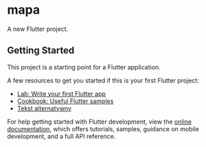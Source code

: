 # mapa

A new Flutter project.

## Getting Started

This project is a starting point for a Flutter application.

A few resources to get you started if this is your first Flutter project:

- [Lab: Write your first Flutter app](https://docs.flutter.dev/get-started/codelab)
- [Cookbook: Useful Flutter samples](https://docs.flutter.dev/cookbook)
- [Tekst alternatywny](HomeBoundPhoto.png)

For help getting started with Flutter development, view the
[online documentation](https://docs.flutter.dev/), which offers tutorials,
samples, guidance on mobile development, and a full API reference.
